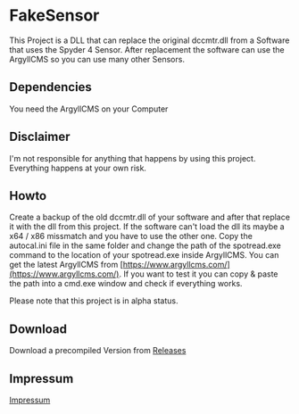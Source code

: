 # FakeSensor

This Project is a DLL that can replace the
original dccmtr.dll from a Software that uses
the Spyder 4 Sensor. After replacement the
software can use the ArgyllCMS so you can use
many other Sensors.

## Dependencies

You need the ArgyllCMS on your Computer

## Disclaimer

I'm not responsible for anything that happens by using this project.
Everything happens at your own risk.

## Howto

Create a backup of the old dccmtr.dll of your software and after that replace it with the dll from this project.
If the software can't load the dll its maybe a x64 / x86 missmatch and you have to use the other one.
Copy the autocal.ini file in the same folder and change the path of the spotread.exe command to the location of your spotread.exe inside ArgyllCMS. 
You can get the latest ArgyllCMS from [https://www.argyllcms.com/](https://www.argyllcms.com/).
If you want to test it you can copy & paste the path into a cmd.exe window and check if everything works.

Please note that this project is in alpha status.

## Download

Download a precompiled Version from [Releases](https://github.com/scyomantion/FakeSensor/releases)

## Impressum

[Impressum](https://banjobyte.com/impressum.html)
